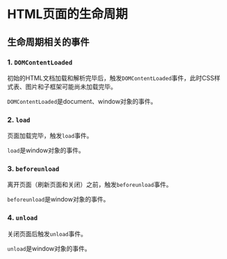 # HTML页面的生命周期

## 生命周期相关的事件

### 1. `DOMContentLoaded`

初始的HTML文档加载和解析完毕后，触发`DOMContentLoaded`事件，此时CSS样式表、图片和子框架可能尚未加载完毕。

`DOMContentLoaded`是document、window对象的事件。

### 2. `load`

页面加载完毕，触发`load`事件。

`load`是window对象的事件。

### 3. `beforeunload`

离开页面（刷新页面和关闭）之前，触发`beforeunload`事件。

`beforeunload`是window对象的事件。

### 4. `unload`

关闭页面后触发`unload`事件。

`unload`是window对象的事件。